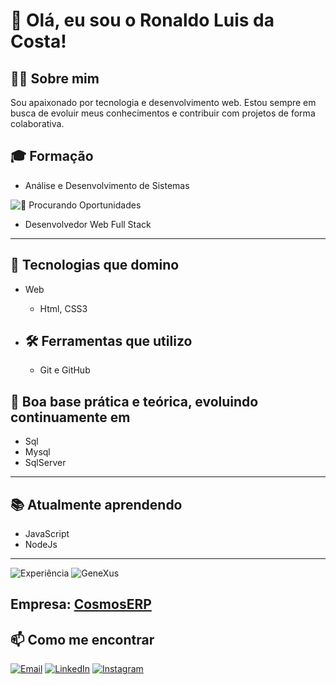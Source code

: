 
# 👋 Olá, eu sou o Ronaldo Luis da Costa!

## 👨‍💻 Sobre mim
Sou apaixonado por tecnologia e desenvolvimento web. Estou sempre em busca de evoluir meus conhecimentos e contribuir com projetos de forma colaborativa.

## 🎓 Formação
  - Análise e Desenvolvimento de Sistemas


![👀 Procurando Oportunidades](https://img.shields.io/badge/👀%20Procurando-Oportunidades-blue?style=for-the-badge)
- Desenvolvedor Web Full Stack

---

## 🚀 Tecnologias que domino
- Web
  - Html, CSS3
    
- ## 🛠️ Ferramentas que utilizo
  - Git e GitHub
    
## 🚀 Boa base prática e teórica, evoluindo continuamente em
  - Sql
  - Mysql
  - SqlServer

---

## 📚 Atualmente aprendendo
  - JavaScript
  - NodeJs
---


![Experiência](https://img.shields.io/badge/Experiência-Desenvolvedor%20Web-blue?style=for-the-badge&logo=webhook&logoColor=white)
![GeneXus](https://img.shields.io/badge/GeneXus-F36C21?style=for-the-badge&logo=tools&logoColor=white)

**Empresa:** [CosmosERP](https://www.cosmoserp.com.br/)
---

## 📫 Como me encontrar
 [![Email](https://img.shields.io/badge/Hotmail-Enviar%20?style=for-the-badge&logo=microsoft-outlook&logoColor=white&color=0072C6)](mailto:ronaldo_so10@hotmail.com)
 [![LinkedIn](https://img.shields.io/badge/LinkedIn-0077B5?style=for-the-badge&logo=linkedin&logoColor=white)](https://www.linkedin.com/in/ronaldo-costa-80332776/)
 [![Instagram](https://img.shields.io/badge/Instagram-E4405F?style=for-the-badge&logo=instagram&logoColor=white)](https://www.instagram.com/eusouronaldocosta) 

